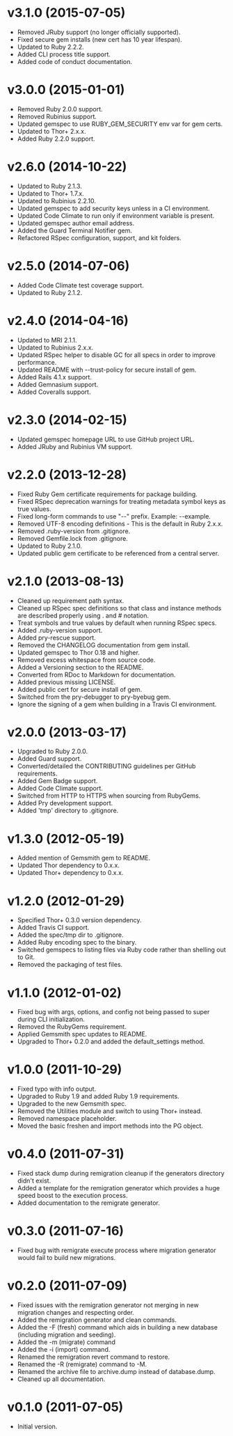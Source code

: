 # v3.1.0 (2015-07-05)

- Removed JRuby support (no longer officially supported).
- Fixed secure gem installs (new cert has 10 year lifespan).
- Updated to Ruby 2.2.2.
- Added CLI process title support.
- Added code of conduct documentation.

# v3.0.0 (2015-01-01)

- Removed Ruby 2.0.0 support.
- Removed Rubinius support.
- Updated gemspec to use RUBY_GEM_SECURITY env var for gem certs.
- Updated to Thor+ 2.x.x.
- Added Ruby 2.2.0 support.

# v2.6.0 (2014-10-22)

- Updated to Ruby 2.1.3.
- Updated to Thor+ 1.7.x.
- Updated to Rubinius 2.2.10.
- Updated gemspec to add security keys unless in a CI environment.
- Updated Code Climate to run only if environment variable is present.
- Updated gemspec author email address.
- Added the Guard Terminal Notifier gem.
- Refactored RSpec configuration, support, and kit folders.

# v2.5.0 (2014-07-06)

- Added Code Climate test coverage support.
- Updated to Ruby 2.1.2.

# v2.4.0 (2014-04-16)

- Updated to MRI 2.1.1.
- Updated to Rubinius 2.x.x.
- Updated RSpec helper to disable GC for all specs in order to improve performance.
- Updated README with --trust-policy for secure install of gem.
- Added Rails 4.1.x support.
- Added Gemnasium support.
- Added Coveralls support.

# v2.3.0 (2014-02-15)

- Updated gemspec homepage URL to use GitHub project URL.
- Added JRuby and Rubinius VM support.

# v2.2.0 (2013-12-28)

- Fixed Ruby Gem certificate requirements for package building.
- Fixed RSpec deprecation warnings for treating metadata symbol keys as true values.
- Fixed long-form commands to use "--" prefix. Example: --example.
- Removed UTF-8 encoding definitions - This is the default in Ruby 2.x.x.
- Removed .ruby-version from .gitignore.
- Removed Gemfile.lock from .gitignore.
- Updated to Ruby 2.1.0.
- Updated public gem certificate to be referenced from a central server.

# v2.1.0 (2013-08-13)

- Cleaned up requirement path syntax.
- Cleaned up RSpec spec definitions so that class and instance methods are described properly using . and # notation.
- Treat symbols and true values by default when running RSpec specs.
- Added .ruby-version support.
- Added pry-rescue support.
- Removed the CHANGELOG documentation from gem install.
- Updated gemspec to Thor 0.18 and higher.
- Removed excess whitespace from source code.
- Added a Versioning section to the README.
- Converted from RDoc to Markdown for documentation.
- Added previous missing LICENSE.
- Added public cert for secure install of gem.
- Switched from the pry-debugger to pry-byebug gem.
- Ignore the signing of a gem when building in a Travis CI environment.

# v2.0.0 (2013-03-17)

- Upgraded to Ruby 2.0.0.
- Added Guard support.
- Converted/detailed the CONTRIBUTING guidelines per GitHub requirements.
- Added Gem Badge support.
- Added Code Climate support.
- Switched from HTTP to HTTPS when sourcing from RubyGems.
- Added Pry development support.
- Added 'tmp' directory to .gitignore.

# v1.3.0 (2012-05-19)

- Added mention of Gemsmith gem to README.
- Updated Thor dependency to 0.x.x.
- Updated Thor+ dependency to 0.x.x.

# v1.2.0 (2012-01-29)

- Specified Thor+ 0.3.0 version dependency.
- Added Travis CI support.
- Added the spec/tmp dir to .gitignore.
- Added Ruby encoding spec to the binary.
- Switched gemspecs to listing files via Ruby code rather than shelling out to Git.
- Removed the packaging of test files.

# v1.1.0 (2012-01-02)

- Fixed bug with args, options, and config not being passed to super during CLI initialization.
- Removed the RubyGems requirement.
- Applied Gemsmith spec updates to README.
- Upgraded to Thor+ 0.2.0 and added the default_settings method.

# v1.0.0 (2011-10-29)

- Fixed typo with info output.
- Upgraded to Ruby 1.9 and added Ruby 1.9 requirements.
- Upgraded to the new Gemsmith spec.
- Removed the Utilities module and switch to using Thor+ instead.
- Removed namespace placeholder.
- Moved the basic freshen and import methods into the PG object.

# v0.4.0 (2011-07-31)

- Fixed stack dump during remigration cleanup if the generators directory didn't exist.
- Added a template for the remigration generator which provides a huge speed boost to the execution process.
- Added documentation to the remigrate generator.

# v0.3.0 (2011-07-16)

- Fixed bug with remigrate execute process where migration generator would fail to build new migrations.

# v0.2.0 (2011-07-09)

- Fixed issues with the remigration generator not merging in new migration changes and respecting order.
- Added the remigration generator and clean commands.
- Added the -F (fresh) command which aids in building a new database (including migration and seeding).
- Added the -m (migrate) command
- Added the -i (import) command.
- Renamed the remigration revert command to restore.
- Renamed the -R (remigrate) command to -M.
- Renamed the archive file to archive.dump instead of database.dump.
- Cleaned up all documentation.

# v0.1.0 (2011-07-05)

- Initial version.

